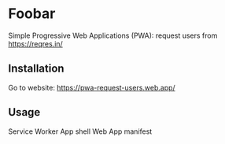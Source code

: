 # Foobar

Simple Progressive Web Applications (PWA): request users from https://reqres.in/

## Installation

Go to website: https://pwa-request-users.web.app/

## Usage

Service Worker
App shell
Web App manifest
